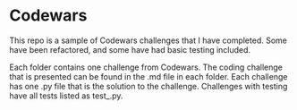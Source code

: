 # Codewars
This repo is a sample of Codewars challenges that I have completed. Some have been refactored, and some have had basic testing included.

Each folder contains one challenge from Codewars. The coding challenge that is presented can be found in the <challenge name>.md file in each folder. 
Each challenge has one .py file that is the solution to the challenge. Challenges with testing have all tests listed as test_<challenge name>.py.
